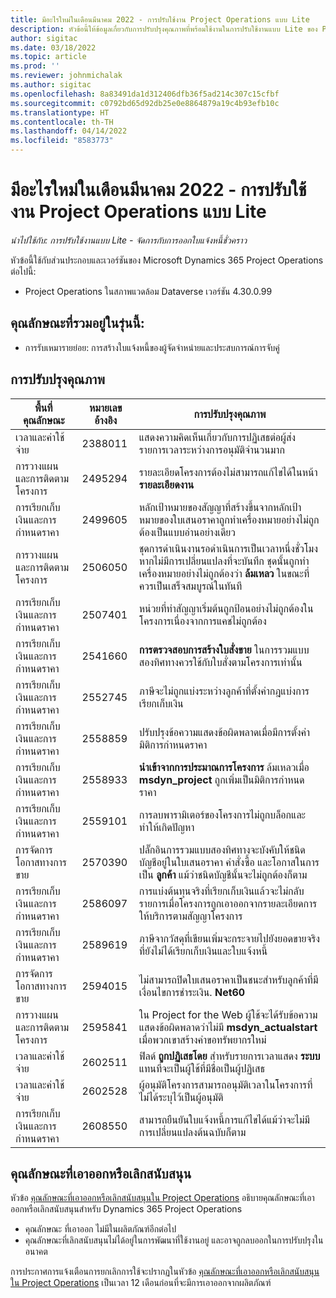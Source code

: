 ```yaml
---
title: มีอะไรใหม่ในเดือนมีนาคม 2022 - การปรับใช้งาน Project Operations แบบ Lite
description: หัวข้อนี้ให้ข้อมูลเกี่ยวกับการปรับปรุงคุณภาพที่พร้อมใช้งานในการปรับใช้งานแบบ Lite ของ Project Operations ประจำเดือนมีนาคม 2022
author: sigitac
ms.date: 03/18/2022
ms.topic: article
ms.prod: ''
ms.reviewer: johnmichalak
ms.author: sigitac
ms.openlocfilehash: 8a83491da1d312406dfb36f5ad214c307c15cfbf
ms.sourcegitcommit: c0792bd65d92db25e0e8864879a19c4b93efb10c
ms.translationtype: HT
ms.contentlocale: th-TH
ms.lasthandoff: 04/14/2022
ms.locfileid: "8583773"
---
```

# <a name="whats-new-march-2022---project-operations-lite-deployment"></a>มีอะไรใหม่ในเดือนมีนาคม 2022 - การปรับใช้งาน Project Operations แบบ Lite

_นำไปใช้กับ: การปรับใช้งานแบบ Lite - จัดการกับการออกใบแจ้งหนี้ชั่วคราว_

หัวข้อนี้ใช้กับส่วนประกอบและเวอร์ชันของ Microsoft Dynamics 365 Project Operations ต่อไปนี้:

- Project Operations ในสภาพแวดล้อม Dataverse เวอร์ชัน 4.30.0.99

## <a name="features-included-in-this-release"></a>คุณลักษณะที่รวมอยู่ในรุ่นนี้:

- การรับเหมารายย่อย: การสร้างใบแจ้งหนี้ของผู้จัดจำหน่ายและประสบการณ์การจับคู่

## <a name="quality-updates"></a>การปรับปรุงคุณภาพ

| พื้นที่คุณลักษณะ | หมายเลขอ้างอิง | การปรับปรุงคุณภาพ |
| --- | --- | --- |
| เวลาและค่าใช้จ่าย | 2388011 | แสดงความคิดเห็นเกี่ยวกับการปฏิเสธต่อผู้ส่งรายการเวลาระหว่างการอนุมัติจำนวนมาก |
| การวางแผนและการติดตามโครงการ | 2495294 | รายละเอียดโครงการต้องไม่สามารถแก้ไขได้ในหน้า **รายละเอียดงาน** |
| การเรียกเก็บเงินและการกำหนดราคา | 2499605 | หลักเป้าหมายของสัญญาที่สร้างขึ้นจากหลักเป้าหมายของใบเสนอราคาถูกทำเครื่องหมายอย่างไม่ถูกต้องเป็นแบบอ่านอย่างเดียว |
| การวางแผนและการติดตามโครงการ | 2506050 | ชุดการดำเนินงานรอดำเนินการเป็นเวลาหนึ่งชั่วโมงหากไม่มีการเปลี่ยนแปลงที่จะบันทึก ชุดนั้นถูกทำเครื่องหมายอย่างไม่ถูกต้องว่า **ล้มเหลว** ในขณะที่ควรเป็นเสร็จสมบูรณ์ในทันที |
| การเรียกเก็บเงินและการกำหนดราคา | 2507401 | หน่วยที่ทำสัญญาเริ่มต้นถูกป้อนอย่างไม่ถูกต้องในโครงการเนื่องจากการแคชไม่ถูกต้อง |
| การเรียกเก็บเงินและการกำหนดราคา | 2541660 | **การตรวจสอบการสร้างใบสั่งขาย** ในการรวมแบบสองทิศทางควรใช้กับใบสั่งตามโครงการเท่านั้น |
| การเรียกเก็บเงินและการกำหนดราคา | 2552745 | ภาษีจะไม่ถูกแบ่งระหว่างลูกค้าที่ตั้งค่ากฎแบ่งการเรียกเก็บเงิน |
| การเรียกเก็บเงินและการกำหนดราคา | 2558859 | ปรับปรุงข้อความแสดงข้อผิดพลาดเมื่อมีการตั้งค่ามิติการกำหนดราคา |
| การเรียกเก็บเงินและการกำหนดราคา | 2558933 | **นำเข้าจากการประมาณการโครงการ** ล้มเหลวเมื่อ **msdyn\_project** ถูกเพิ่มเป็นมิติการกำหนดราคา |
| การเรียกเก็บเงินและการกำหนดราคา | 2559101 | การลบพารามิเตอร์ของโครงการไม่ถูกบล็อกและทำให้เกิดปัญหา |
|   การจัดการโอกาสทางการขาย | 2570390 | ปลั๊กอินการรวมแบบสองทิศทางจะบังคับให้ชนิดบัญชีอยู่ในใบเสนอราคา คำสั่งซื้อ และโอกาสในการเป็น **ลูกค้า** แม้ว่าชนิดบัญชีนั้นจะไม่ถูกต้องก็ตาม |
| การเรียกเก็บเงินและการกำหนดราคา | 2586097 | การแบ่งต้นทุนจริงที่เรียกเก็บเงินแล้วจะไม่กลับรายการเมื่อโครงการถูกเอาออกจากรายละเอียดการให้บริการตามสัญญาโครงการ |
| การเรียกเก็บเงินและการกำหนดราคา | 2589619 | ภาษีจากวัสดุที่เขียนเพิ่มจะกระจายไปยังยอดขายจริงที่ยังไม่ได้เรียกเก็บเงินและใบแจ้งหนี้ |
|   การจัดการโอกาสทางการขาย | 2594015 | ไม่สามารถปิดใบเสนอราคาเป็นชนะสำหรับลูกค้าที่มีเงื่อนไขการชำระเงิน. **Net60** |
| การวางแผนและการติดตามโครงการ | 2595841 | ใน Project for the Web ผู้ใช้จะได้รับข้อความแสดงข้อผิดพลาดว่าไม่มี **msdyn\_actualstart** เมื่อพวกเขาสร้างคำขอทรัพยากรใหม่ |
| เวลาและค่าใช้จ่าย | 2602511 | ฟิลด์ **ถูกปฏิเสธโดย** สำหรับรายการเวลาแสดง **ระบบ** แทนที่จะเป็นผู้ใช้ที่มีชื่อเป็นผู้ปฏิเสธ |
| เวลาและค่าใช้จ่าย | 2602528 | ผู้อนุมัติโครงการสามารถอนุมัติเวลาในโครงการที่ไม่ได้ระบุไว้เป็นผู้อนุมัติ |
| การเรียกเก็บเงินและการกำหนดราคา | 2608550 | สามารถยืนยันใบแจ้งหนี้การแก้ไขได้แม้ว่าจะไม่มีการเปลี่ยนแปลงต้นฉบับก็ตาม |

## <a name="removed-and-deprecated-features"></a>คุณลักษณะที่เอาออกหรือเลิกสนับสนุน

หัวข้อ [คุณลักษณะที่เอาออกหรือเลิกสนับสนุนใน Project Operations](../../whats-new/removed-depreciated-features-project.md) อธิบายคุณลักษณะที่เอาออกหรือเลิกสนับสนุนสำหรับ Dynamics 365 Project Operations

- คุณลักษณะ ที่เอาออก ไม่มีในผลิตภัณฑ์อีกต่อไป
- คุณลักษณะที่เลิกสนับสนุนไม่ได้อยู่ในการพัฒนาที่ใช้งานอยู่ และอาจถูกลบออกในการปรับปรุงในอนาคต

การประกาศการแจ้งเตือนการยกเลิกการใช้จะปรากฏในหัวข้อ [คุณลักษณะที่เอาออกหรือเลิกสนับสนุนใน Project Operations](../../whats-new/removed-depreciated-features-project.md) เป็นเวลา 12 เดือนก่อนที่จะมีการเอาออกจากผลิตภัณฑ์
